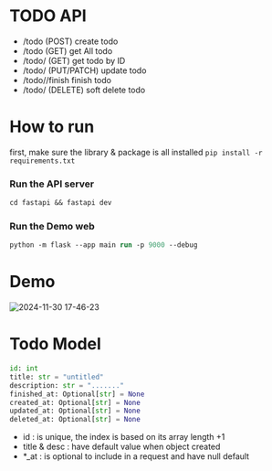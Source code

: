 # TODO API

- /todo (POST) create todo
- /todo (GET) get All todo
- /todo/<id> (GET) get todo by ID
- /todo/<id> (PUT/PATCH) update todo
- /todo/<id>/finish finish todo
- /todo/<id> (DELETE) soft delete todo

# How to run
first, make sure the library & package is all installed `pip install -r requirements.txt`
### Run the API server

```ps
cd fastapi && fastapi dev
```

### Run the Demo web

```ps
python -m flask --app main run -p 9000 --debug
```

# Demo

![2024-11-30 17-46-23](https://github.com/user-attachments/assets/f0f26405-06ea-427f-b6d6-03d4164d9e41)

# Todo Model
```py
id: int
title: str = "untitled"
description: str = "......." 
finished_at: Optional[str] = None
created_at: Optional[str] = None
updated_at: Optional[str] = None
deleted_at: Optional[str] = None
```

- id : is unique, the index is based on its array length +1
- title & desc : have default value when object created
- *_at : is optional to include in a request and have null default